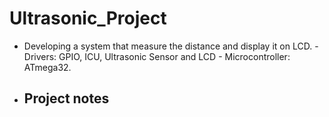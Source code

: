 # Ultrasonic_Project
- Developing a system that measure the distance and display it on LCD. - Drivers: GPIO, ICU, Ultrasonic Sensor and LCD - Microcontroller: ATmega32.
- ## Project notes
